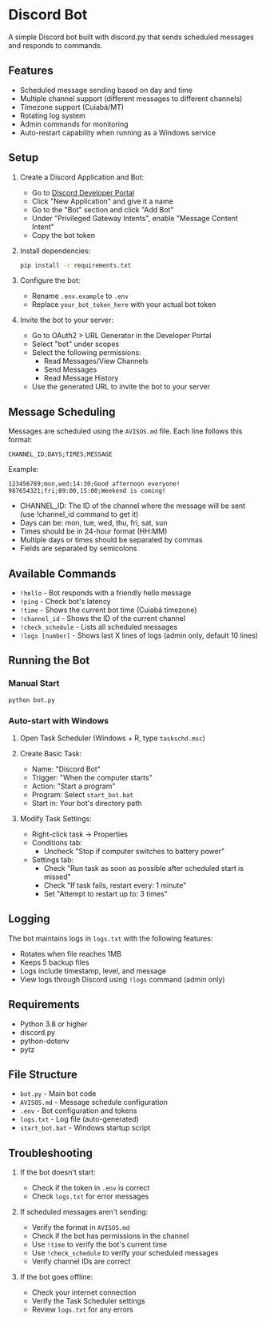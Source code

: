 # Discord Bot

A simple Discord bot built with discord.py that sends scheduled messages and responds to commands.

## Features

- Scheduled message sending based on day and time
- Multiple channel support (different messages to different channels)
- Timezone support (Cuiabá/MT)
- Rotating log system
- Admin commands for monitoring
- Auto-restart capability when running as a Windows service

## Setup

1. Create a Discord Application and Bot:
   - Go to [Discord Developer Portal](https://discord.com/developers/applications)
   - Click "New Application" and give it a name
   - Go to the "Bot" section and click "Add Bot"
   - Under "Privileged Gateway Intents", enable "Message Content Intent"
   - Copy the bot token

2. Install dependencies:
   ```bash
   pip install -r requirements.txt
   ```

3. Configure the bot:
   - Rename `.env.example` to `.env`
   - Replace `your_bot_token_here` with your actual bot token

4. Invite the bot to your server:
   - Go to OAuth2 > URL Generator in the Developer Portal
   - Select "bot" under scopes
   - Select the following permissions:
     - Read Messages/View Channels
     - Send Messages
     - Read Message History
   - Use the generated URL to invite the bot to your server

## Message Scheduling

Messages are scheduled using the `AVISOS.md` file. Each line follows this format:
```
CHANNEL_ID;DAYS;TIMES;MESSAGE
```

Example:
```
123456789;mon,wed;14:30;Good afternoon everyone!
987654321;fri;09:00,15:00;Weekend is coming!
```

- CHANNEL_ID: The ID of the channel where the message will be sent (use !channel_id command to get it)
- Days can be: mon, tue, wed, thu, fri, sat, sun
- Times should be in 24-hour format (HH:MM)
- Multiple days or times should be separated by commas
- Fields are separated by semicolons

## Available Commands

- `!hello` - Bot responds with a friendly hello message
- `!ping` - Check bot's latency
- `!time` - Shows the current bot time (Cuiabá timezone)
- `!channel_id` - Shows the ID of the current channel
- `!check_schedule` - Lists all scheduled messages
- `!logs [number]` - Shows last X lines of logs (admin only, default 10 lines)

## Running the Bot

### Manual Start
```bash
python bot.py
```

### Auto-start with Windows

1. Open Task Scheduler (Windows + R, type `taskschd.msc`)
2. Create Basic Task:
   - Name: "Discord Bot"
   - Trigger: "When the computer starts"
   - Action: "Start a program"
   - Program: Select `start_bot.bat`
   - Start in: Your bot's directory path

3. Modify Task Settings:
   - Right-click task → Properties
   - Conditions tab:
     - Uncheck "Stop if computer switches to battery power"
   - Settings tab:
     - Check "Run task as soon as possible after scheduled start is missed"
     - Check "If task fails, restart every: 1 minute"
     - Set "Attempt to restart up to: 3 times"

## Logging

The bot maintains logs in `logs.txt` with the following features:
- Rotates when file reaches 1MB
- Keeps 5 backup files
- Logs include timestamp, level, and message
- View logs through Discord using `!logs` command (admin only)

## Requirements

- Python 3.8 or higher
- discord.py
- python-dotenv
- pytz

## File Structure

- `bot.py` - Main bot code
- `AVISOS.md` - Message schedule configuration
- `.env` - Bot configuration and tokens
- `logs.txt` - Log file (auto-generated)
- `start_bot.bat` - Windows startup script

## Troubleshooting

1. If the bot doesn't start:
   - Check if the token in `.env` is correct
   - Check `logs.txt` for error messages

2. If scheduled messages aren't sending:
   - Verify the format in `AVISOS.md`
   - Check if the bot has permissions in the channel
   - Use `!time` to verify the bot's current time
   - Use `!check_schedule` to verify your scheduled messages
   - Verify channel IDs are correct

3. If the bot goes offline:
   - Check your internet connection
   - Verify the Task Scheduler settings
   - Review `logs.txt` for any errors 